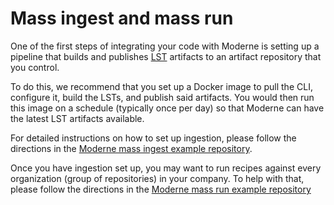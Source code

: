 # Mass ingest and mass run

One of the first steps of integrating your code with Moderne is setting up a pipeline that builds and publishes [LST](../references/concepts/lossless-semantic-trees.md) artifacts to an artifact repository that you control.

To do this, we recommend that you set up a Docker image to pull the CLI, configure it, build the LSTs, and publish said artifacts. You would then run this image on a schedule (typically once per day) so that Moderne can have the latest LST artifacts available.

For detailed instructions on how to set up ingestion, please follow the directions in the [Moderne mass ingest example repository](https://github.com/moderneinc/mass-ingest-example/blob/main/README.md).

Once you have ingestion set up, you may want to run recipes against every organization (group of repositories) in your company. To help with that, please follow the directions in the [Moderne mass run example repository](https://github.com/moderneinc/moderne-mass-run/blob/main/README.md)